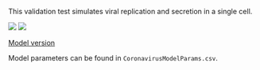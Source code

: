This validation test simulates viral replication and secretion in a single cell. 

![](https://raw.githubusercontent.com/covid-tissue-models/covid-tissue-response-models/cc3d_first_model_v0_cand/CC3D/Models/BiocIU/SARSCoV2MultiscaleVTM/ValidationTests/SingleCellVRMandDiffusion/Model/Simulation/VRM%20Data%20Far.png)
![](https://raw.githubusercontent.com/covid-tissue-models/covid-tissue-response-models/cc3d_first_model_v0_cand/CC3D/Models/BiocIU/SARSCoV2MultiscaleVTM/ValidationTests/SingleCellVRMandDiffusion/Model/Simulation/VRM%20Data%20Close.png)

[Model version](https://github.com/covid-tissue-models/covid-tissue-response-models/tree/0c34688cd58c8e1b81caf96b0ff12a400ae63e11)

Model parameters can be found in `CoronavirusModelParams.csv`.